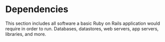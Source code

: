 # Dependencies

This section includes all software a basic Ruby on Rails application would require in order to run. Databases, datastores, web servers, app servers, libraries, and more.

